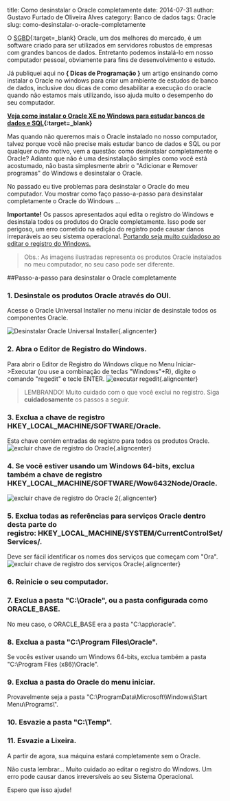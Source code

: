 title: Como desinstalar o Oracle completamente
date: 2014-07-31
author: Gustavo Furtado de Oliveira Alves
category: Banco de dados
tags: Oracle
slug: como-desinstalar-o-oracle-completamente

O
[SGBD](http://www.dicasdeprogramacao.com.br/o-que-e-um-sgbd/ "O que é um SGBD?"){:target=\_blank}
Oracle, um dos melhores do mercado, é um software criado para ser
utilizados em servidores robustos de empresas com grandes bancos de
dados. Entretanto podemos instalá-lo em nosso computador pessoal,
obviamente para fins de desenvolvimento e estudo.

Já publiquei aqui no **{ Dicas de Programação }** um artigo ensinando
como instalar o Oracle no windows para criar um ambiente de estudos de
banco de dados, inclusive dou dicas de como desabilitar a execução do
oracle quando não estamos mais utilizando, isso ajuda muito o desempenho
do seu computador.

**[Veja como instalar o Oracle XE no Windows para estudar bancos de
dados e
SQL](http://www.dicasdeprogramacao.com.br/como-criar-um-ambiente-para-estudar-banco-de-dados-e-sql/ "Como criar um ambiente para estudar Banco de Dados e SQL"){:target=\_blank}**

Mas quando não queremos mais o Oracle instalado no nosso computador,
talvez porque você não precise mais estudar banco de dados e SQL ou por
qualquer outro motivo, vem a questão: como desinstalar completamente o
Oracle? Adianto que não é uma desinstalação simples como você está
acostumado, não basta simplesmente abrir o "Adicionar e Remover
programas" do Windows e desinstalar o Oracle.

No passado eu tive problemas para desinstalar o Oracle do meu
computador. Vou mostrar como faço passo-a-passo para desinstalar
completamente o Oracle do Windows ...

**Importante!** Os passos apresentados aqui edita o registro do Windows
e desinstala todos os produtos do Oracle completamente. Isso pode ser
perigoso, um erro cometido na edição do registro pode causar danos
irreparáveis ao seu sistema operacional. <span
style="text-decoration: underline;">Portando seja muito cuidadoso ao
editar o registro do Windows.</span>

> Obs.: As imagens ilustradas representa os produtos Oracle instalados
> no meu computador, no seu caso pode ser diferente.

##Passo-a-passo para desinstalar o Oracle completamente

### 1. Desinstale os produtos Oracle através do OUI.

Acesse o Oracle Universal Installer no menu iniciar de desinstale todos
os componentes Oracle.

![Desinstalar Oracle Universal
Installer](/images/como-desinstalar-o-oracle-completamente/Desinstalar-Oracle-Universal-Installer.png){.aligncenter}

### 2. Abra o Editor de Registro do Windows.

Para abrir o Editor de Registro do Windows clique no Menu
Iniciar-&gt;Executar (ou use a combinação de teclas "Windows"+R), digite
o comando "regedit" e tecle ENTER. ![executar
regedit](/images/como-desinstalar-o-oracle-completamente/executar-regedit.png){.aligncenter}

> LEMBRANDO! Muito cuidado com o que você exclui no registro. Siga
> **cuidadosamente** os passos a seguir.

### 3. Exclua a chave de registro HKEY\_LOCAL\_MACHINE/SOFTWARE/Oracle.

Esta chave contém entradas de registro para todos os produtos Oracle.
![excluir chave de registro do
Oracle](/images/como-desinstalar-o-oracle-completamente/excluir-chave-de-registro-do-Oracle.png){.aligncenter}

### 4. Se você estiver usando um Windows 64-bits, exclua também a chave de registro HKEY\_LOCAL\_MACHINE/SOFTWARE/Wow6432Node/Oracle.

![excluir chave de registro do Oracle
2](/images/como-desinstalar-o-oracle-completamente/excluir-chave-de-registro-do-Oracle-2.png){.aligncenter}

### 5. Exclua todas as referências para serviços Oracle dentro desta parte do registro: HKEY\_LOCAL\_MACHINE/SYSTEM/CurrentControlSet/Services/.

Deve ser fácil identificar os nomes dos serviços que começam com "Ora".
![excluir chave de registro dos serviços
Oracle](/images/como-desinstalar-o-oracle-completamente/excluir-chave-de-registro-dos-serviços-Oracle.png){.aligncenter}

### 6. Reinicie o seu computador.

### 7. Exclua a pasta "C:\\Oracle", ou a pasta configurada como ORACLE\_BASE.

No meu caso, o ORACLE\_BASE era a pasta "C:\\app\\oracle".

### 8. Exclua a pasta "C:\\Program Files\\Oracle".

Se vocês estiver usando um Windows 64-bits, exclua também a pasta
"C:\\Program Files (x86)\\Oracle".

### 9. Exclua a pasta do Oracle do menu iniciar.

Provavelmente seja a pasta "C:\\ProgramData\\Microsoft\\Windows\\Start
Menu\\Programs\\".

### 10. Esvazie a pasta "C:\\Temp".

### 11. Esvazie a Lixeira.

A partir de agora, sua máquina estará completamente sem o Oracle.

Não custa lembrar... Muito cuidado ao editar o registro do Windows. Um
erro pode causar danos irreversíveis ao seu Sistema Operacional.

Espero que isso ajude!
